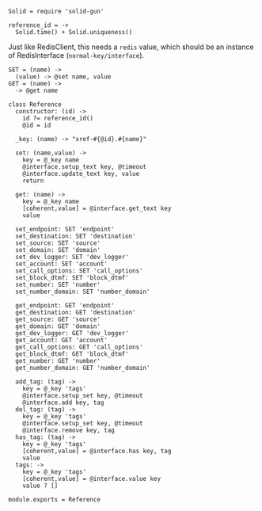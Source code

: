     Solid = require 'solid-gun'

    reference_id = ->
      Solid.time() + Solid.uniqueness()

Just like RedisClient, this needs a `redis` value, which should be an instance of RedisInterface (`normal-key/interface`).

    SET = (name) ->
      (value) -> @set name, value
    GET = (name) ->
      -> @get name

    class Reference
      constructor: (id) ->
        id ?= reference_id()
        @id = id

      _key: (name) -> "xref-#{@id}.#{name}"

      set: (name,value) ->
        key = @_key name
        @interface.setup_text key, @timeout
        @interface.update_text key, value
        return

      get: (name) ->
        key = @_key name
        [coherent,value] = @interface.get_text key
        value

      set_endpoint: SET 'endpoint'
      set_destination: SET 'destination'
      set_source: SET 'source'
      set_domain: SET 'domain'
      set_dev_logger: SET 'dev_logger'
      set_account: SET 'account'
      set_call_options: SET 'call_options'
      set_block_dtmf: SET 'block_dtmf'
      set_number: SET 'number'
      set_number_domain: SET 'number_domain'

      get_endpoint: GET 'endpoint'
      get_destination: GET 'destination'
      get_source: GET 'source'
      get_domain: GET 'domain'
      get_dev_logger: GET 'dev_logger'
      get_account: GET 'account'
      get_call_options: GET 'call_options'
      get_block_dtmf: GET 'block_dtmf'
      get_number: GET 'number'
      get_number_domain: GET 'number_domain'

      add_tag: (tag) ->
        key = @_key 'tags'
        @interface.setup_set key, @timeout
        @interface.add key, tag
      del_tag: (tag) ->
        key = @_key 'tags'
        @interface.setup_set key, @timeout
        @interface.remove key, tag
      has_tag: (tag) ->
        key = @_key 'tags'
        [coherent,value] = @interface.has key, tag
        value
      tags: ->
        key = @_key 'tags'
        [coherent,value] = @interface.value key
        value ? []

    module.exports = Reference
